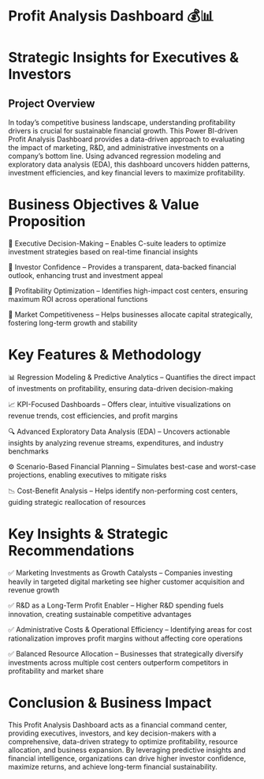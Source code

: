 # Profit Analysis Dashboard 💰📊
# Strategic Insights for Executives & Investors
## Project Overview
In today’s competitive business landscape, understanding profitability drivers is crucial for sustainable financial growth. This Power BI-driven Profit Analysis Dashboard provides a data-driven approach to evaluating the impact of marketing, R&D, and administrative investments on a company’s bottom line. Using advanced regression modeling and exploratory data analysis (EDA), this dashboard uncovers hidden patterns, investment efficiencies, and key financial levers to maximize profitability.

# Business Objectives & Value Proposition
🔹 Executive Decision-Making – Enables C-suite leaders to optimize investment strategies based on real-time financial insights

🔹 Investor Confidence – Provides a transparent, data-backed financial outlook, enhancing trust and investment appeal

🔹 Profitability Optimization – Identifies high-impact cost centers, ensuring maximum ROI across operational functions

🔹 Market Competitiveness – Helps businesses allocate capital strategically, fostering long-term growth and stability

# Key Features & Methodology

📊 Regression Modeling & Predictive Analytics – Quantifies the direct impact of investments on profitability, ensuring data-driven decision-making

📈 KPI-Focused Dashboards – Offers clear, intuitive visualizations on revenue trends, cost efficiencies, and profit margins

🔍 Advanced Exploratory Data Analysis (EDA) – Uncovers actionable insights by analyzing revenue streams, expenditures, and industry benchmarks

⚙️ Scenario-Based Financial Planning – Simulates best-case and worst-case projections, enabling executives to mitigate risks

📉 Cost-Benefit Analysis – Helps identify non-performing cost centers, guiding strategic reallocation of resources

# Key Insights & Strategic Recommendations

✅ Marketing Investments as Growth Catalysts – Companies investing heavily in targeted digital marketing see higher customer acquisition and revenue growth

✅ R&D as a Long-Term Profit Enabler – Higher R&D spending fuels innovation, creating sustainable competitive advantages

✅ Administrative Costs & Operational Efficiency – Identifying areas for cost rationalization improves profit margins without affecting core operations

✅ Balanced Resource Allocation – Businesses that strategically diversify investments across multiple cost centers outperform competitors in profitability and market share

# Conclusion & Business Impact
This Profit Analysis Dashboard acts as a financial command center, providing executives, investors, and key decision-makers with a comprehensive, data-driven strategy to optimize profitability, resource allocation, and business expansion. By leveraging predictive insights and financial intelligence, organizations can drive higher investor confidence, maximize returns, and achieve long-term financial sustainability.
